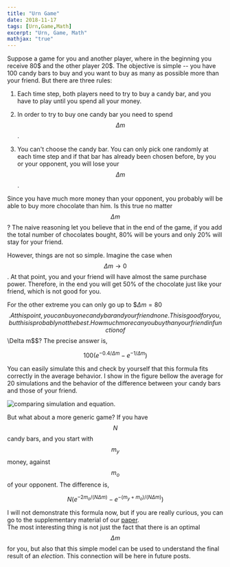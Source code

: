 ```yaml
---
title: "Urn Game"	
date: 2018-11-17
tags: [Urn,Game,Math]
excerpt: "Urn, Game, Math"
mathjax: "true"
---
```




Suppose a game for you and another player, where in the beginning you receive 80$ and the other player 20$. 
The objective is simple -- you have 100 candy bars to buy and you want to buy as many 
as possible more than your friend. But there are three rules:

1. Each time step, both players need to try to buy a candy bar, and you have to play until you spend all your money. 

2. In order to try to buy one candy bar you need to spend $$\Delta m$$. 

3. You can't choose the candy bar. You can only pick one randomly at each time step and 
if that bar has already been chosen before, by you or your opponent, you will lose your $$\Delta m$$.

Since you have much more money than your opponent, you probably will be able to buy more chocolate
than him. Is this true no matter $$\Delta m$$? The naive reasoning let you believe that in the end of the game,
if you add the total number of chocolates bought, 80% will be yours and only 20% will stay for your friend. 

However, things are not so simple. Imagine the case when $$\Delta m \to 0$$. At that point, you and 
your friend will have almost the same purchase power. Therefore, in the end you will get 50% of the chocolate
just like your friend, which is not good for you. 

For the other extreme you can only go up to $$\Delta m = 80$ $$. At this point, you can buy one candy bar
and your friend none. This is good for you, but this is probably not the best. How much more can you 
buy than your friend in function of $$\Delta m$$? The precise answer is,

$$100 (e^{-0.4/\Delta m} - e^{-1/\Delta m})$$

 
You can easily simulate this and check by yourself that this formula fits correctly in 
the average behavior. I show in the figure bellow the average for 20 simulations and 
the behavior of the difference between your candy bars and those of your friend.


<!--INSERT FIGURE HERE -->
<img src="{{ site.url }}{{ site.baseurl }}/images/post1/graph.png" alt="comparing simulation and equation.">


But what about a more generic game? If you have $$N$$ candy bars, and you start with 
$$m_y$$ money, against $$m_o$$ of your opponent. The difference is,


$$N (e^{-2m_o/(N \Delta m)} - e^{-(m_y+m_o)/(N \Delta m)})$$


I will not demonstrate this formula now, but if you are really curious, you can go 
to the supplementary material of our [paper](https://journals.plos.org/plosone/article?id=10.1371/journal.pone.0201654).  
The most interesting thing is not just the fact that there is an optimal $$\Delta m$$ for you, but also 
that this simple model can be used to understand the final result of an *election*. This connection 
will be here in future posts. 


